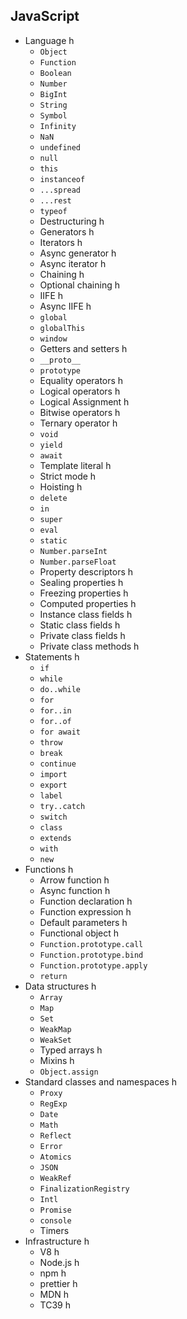 ## JavaScript

- Language h
  - `Object`
  - `Function`
  - `Boolean`
  - `Number`
  - `BigInt`
  - `String`
  - `Symbol`
  - `Infinity`
  - `NaN`
  - `undefined`
  - `null`
  - `this`
  - `instanceof`
  - `...spread`
  - `...rest`
  - `typeof`
  - Destructuring h
  - Generators h
  - Iterators h
  - Async generator h
  - Async iterator h
  - Chaining h
  - Optional chaining h
  - IIFE h
  - Async IIFE h
  - `global`
  - `globalThis`
  - `window`
  - Getters and setters h
  - `__proto__`
  - `prototype`
  - Equality operators h
  - Logical operators h
  - Logical Assignment h
  - Bitwise operators h
  - Ternary operator h
  - `void`
  - `yield`
  - `await`
  - Template literal h
  - Strict mode h
  - Hoisting h
  - `delete`
  - `in`
  - `super`
  - `eval`
  - `static`
  - `Number.parseInt`
  - `Number.parseFloat`
  - Property descriptors h
  - Sealing properties h
  - Freezing properties h
  - Computed properties h
  - Instance class fields h
  - Static class fields h
  - Private class fields h
  - Private class methods h
- Statements h
  - `if`
  - `while`
  - `do..while`
  - `for`
  - `for..in`
  - `for..of`
  - `for await`
  - `throw`
  - `break`
  - `continue`
  - `import`
  - `export`
  - `label`
  - `try..catch`
  - `switch`
  - `class`
  - `extends`
  - `with`
  - `new`
- Functions h
  - Arrow function h
  - Async function h
  - Function declaration h
  - Function expression h
  - Default parameters h
  - Functional object h
  - `Function.prototype.call`
  - `Function.prototype.bind`
  - `Function.prototype.apply`
  - `return`
- Data structures h
  - `Array`
  - `Map`
  - `Set`
  - `WeakMap`
  - `WeakSet`
  - Typed arrays h
  - Mixins h
  - `Object.assign`
- Standard classes and namespaces h
  - `Proxy`
  - `RegExp`
  - `Date`
  - `Math`
  - `Reflect`
  - `Error`
  - `Atomics`
  - `JSON`
  - `WeakRef`
  - `FinalizationRegistry`
  - `Intl`
  - `Promise`
  - `console`
  - Timers
- Infrastructure h
  - V8 h
  - Node.js h
  - npm h
  - prettier h
  - MDN h
  - TC39 h
